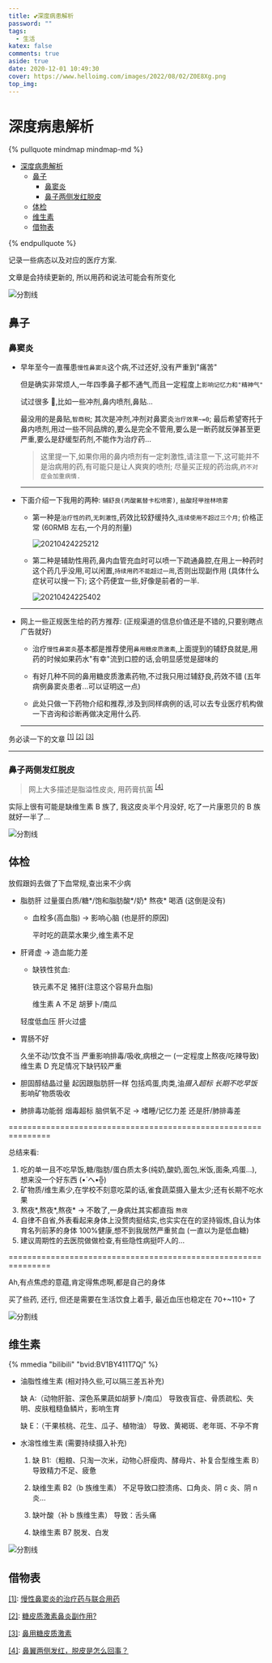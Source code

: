```yaml
---
title: 💕深度病患解析
password: ""
tags:
  - 生活
katex: false
comments: true
aside: true
date: 2020-12-01 10:49:30
cover: https://www.helloimg.com/images/2022/08/02/Z0E8Xg.png
top_img:
---
```


# 深度病患解析

<!--
 * @Author: Weidows
 * @Date: 2020-12-01 10:49:30
 * @LastEditors: Weidows
 * @LastEditTime: 2022-10-06 11:18:46
 * @FilePath: \Blog-private\source\_posts\life\Why-illness.md
 * @Description:
-->

{% pullquote mindmap mindmap-md %}

- [深度病患解析](#深度病患解析)
  - [鼻子](#鼻子)
    - [鼻窦炎](#鼻窦炎)
    - [鼻子两侧发红脱皮](#鼻子两侧发红脱皮)
  - [体检](#体检)
  - [维生素](#维生素)
  - [借物表](#借物表)

{% endpullquote %}

记录一些病态以及对应的医疗方案.

文章是会持续更新的, 所以用药和说法可能会有所变化

<a>![分割线](https://www.helloimg.com/images/2022/07/01/ZM0SoX.png)</a>

## 鼻子

### 鼻窦炎

- 早年至今一直罹患`慢性鼻窦炎`这个病,不过还好,没有严重到"痛苦"

  但是确实非常烦人,一年四季鼻子都不通气,而且一定程度上`影响记忆力和"精神气"`

  试过很多 💊,比如一些冲剂,鼻内喷剂,鼻贴...

  最没用的是鼻贴,`智商税`; 其次是冲剂,冲剂对鼻窦炎`治疗效果~=0`; 最后希望寄托于鼻内喷剂,用过一些不同品牌的,要么是完全不管用,要么是一断药就反弹甚至更严重,要么是舒缓型药剂,不能作为治疗药...

  > 这里提一下,如果你用的鼻内喷剂有一定刺激性,请注意一下,这可能并不是治病用的药,有可能只是让人爽爽的喷剂; 尽量买正规的药治病,`药不对症会加重病情.`

  ***

- 下面介绍一下我用的两种: `辅舒良(丙酸氟替卡松喷雾)`, `盐酸羟甲挫林喷雾`

  - 第一种是`治疗性的药`,`无刺激性`,药效比较舒缓持久,`连续使用不超过三个月`; 价格正常 (60RMB 左右,一个月的剂量)

    <img src="https://www.helloimg.com/images/2022/02/27/GVtc8Q.png" alt="20210424225212" />

  - 第二种是辅助性用药,鼻内血管充血时可以喷一下疏通鼻腔,在用上一种药时这个药几乎没用,可以闲置,`持续用药不能超过一周`,否则出现副作用 (具体什么症状可以搜一下); 这个药便宜一些,好像是前者的一半.

    <img src="https://www.helloimg.com/images/2022/02/27/GVt0pv.png" alt="20210424225402" />

  ***

- 网上一些正规医生给的药方推荐: (正规渠道的信息价值还是不错的,只要别瞎点广告就好)

  - 治疗`慢性鼻窦炎`基本都是推荐使用`鼻用糖皮质激素`,上面提到的辅舒良就是,用药的时候如果药水"有幸"流到口腔的话,会明显感觉是甜味的

  - 有好几种不同的鼻用糖皮质激素药物,不过我只用过辅舒良,药效不错 (五年病例鼻窦炎患者...可以证明这一点)

  - 此处只做一下药物介绍和推荐,涉及到同样病例的话,可以去专业医疗机构做一下咨询和诊断再做决定用什么药.

  ***

务必读一下的文章 <sup id='cite_ref-1'>[\[1\]](#cite_note-1)</sup> <sup id='cite_ref-2'>[\[2\]](#cite_note-2)</sup> <sup id='cite_ref-3'>[\[3\]](#cite_note-3)</sup>

---

### 鼻子两侧发红脱皮

> 网上大多描述是脂溢性皮炎, 用药膏抗菌 <sup id='cite_ref-4'>[\[4\]](#cite_note-4)</sup>

实际上很有可能是缺维生素 B 族了, 我这皮炎半个月没好, 吃了一片康恩贝的 B 族就好一半了...

<a>![分割线](https://www.helloimg.com/images/2022/07/01/ZM0SoX.png)</a>

## 体检

放假跟妈去做了下血常规,查出来不少病

- 脂肪肝
  过量蛋白质/糖*/饱和脂肪酸*/奶*
  熬夜*
  喝酒 (这倒是没有)

  - 血栓多(高血脂) -> 影响心脑 (也是肝的原因)

    平时吃的蔬菜水果少,维生素不足

- 肝肾虚 -> 造血能力差

  - 缺铁性贫血:

    铁元素不足 猪肝(注意这个容易升血脂)

    维生素 A 不足 胡萝卜/南瓜

  轻度低血压
  肝火过盛

- 胃肠不好

  久坐不动/饮食不当
  严重影响排毒/吸收,病根之一 (一定程度上熬夜/吃辣导致)
  维生素 D 充足情况下缺钙较严重

- 胆固醇结晶过量
  起因跟脂肪肝一样
  包括鸡蛋,肉类,油*摄入超标
  长期不吃早饭*
  影响矿物质吸收

- 肺排毒功能弱
  烟毒超标
  脑供氧不足 -> 嗜睡/记忆力差
  还是肝/肺排毒差

===============================================================

总结来看:

1. 吃的单一且不吃早饭,糖/脂肪/蛋白质太多(纯奶,酸奶,面包,米饭,面条,鸡蛋...),想来没一个好东西 (•́ へ•́╬)
2. 矿物质/维生素少,在学校不刻意吃菜的话,雀食蔬菜摄入量太少;还有长期不吃水果
3. 熬夜*,熬夜*,熬夜\* -> 不敢了,一身病灶其实都直指 `熬夜`
4. 自律不自省,外表看起来身体上没赘肉挺结实,也实实在在的坚持锻炼,自认为体育名列前茅的身体 100%健康,想不到我居然严重贫血 (一直以为是低血糖)
5. 建议周期性的去医院做做检查,有些隐性病挺吓人的...

===============================================================

Ah,有点焦虑的意蕴,肯定得焦虑啊,都是自己的身体

买了些药, 还行, 但还是需要在生活饮食上着手, 最近血压也稳定在 70+~110+ 了

<a>![分割线](https://www.helloimg.com/images/2022/07/01/ZM0SoX.png)</a>

## 维生素

{% mmedia "bilibili" "bvid:BV1BY411T7Qj" %}

- 油脂性维生素 (相对持久些,可以隔三差五补充)

  缺 A:（动物肝脏、深色系果蔬如胡萝卜/南瓜）
  导致夜盲症、骨质疏松、失明、皮肤粗糙鱼鳞片，影响生育

  缺 E：（干果核桃、花生、瓜子、植物油）
  导致、黄褐斑、老年斑、不孕不育

- 水溶性维生素 (需要持续摄入补充)

  1. 缺 B1:（粗粮、只淘一次米，动物心肝瘦肉、酵母片、补复合型维生素 B）
     导致精力不足、疲惫

  2. 缺维生素 B2（b 族维生素）
     不足导致口腔溃疡、口角炎、阴 c 炎、阴 n 炎…

  3. 缺叶酸（补 b 族维生素）
     导致：舌头痛

  4. 缺维生素 B7
     脱发、白发

<a>![分割线](https://www.helloimg.com/images/2022/07/01/ZM0SoX.png)</a>

## 借物表

<a name='cite_note-1' href='#cite_ref-1'>[1]</a>: [慢性鼻窦炎的治疗药与联合用药](https://m.medlive.cn/cms/research/157125)

<a name='cite_note-2' href='#cite_ref-2'>[2]</a>: [糖皮质激素鼻炎副作用?](https://wapask-mip.39.net/bdsshz/question/60154095.html)

<a name='cite_note-3' href='#cite_ref-3'>[3]</a>: [鼻用糖皮质激素](https://m.baidu.com/bh/m/detail/kg_14979163500798759371)

<a name='cite_note-4' href='#cite_ref-4'>[4]</a>: [鼻翼两侧发红，脱皮是怎么回事？](https://zhuanlan.zhihu.com/p/90499557)
